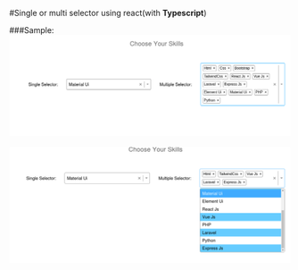 #Single or multi selector using react(with <strong>Typescript</strong>)

###Sample:
<img src="https://github.com/alaminstore/multi-select-react/blob/main/screenshots/skill-picker.png?raw=true" alt="skill-picker.png">
<br/><br/>
<img src="https://github.com/alaminstore/multi-select-react/blob/main/screenshots/skill-picker2.png?raw=true" alt="skill-picker2.png">
